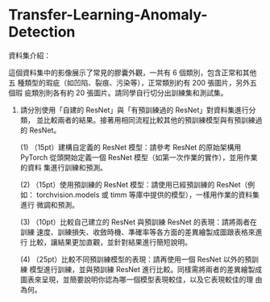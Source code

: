 # Transfer-Learning-Anomaly-Detection

資料集介紹：

這個資料集中的影像展示了常見的膠囊外觀，一共有 6 個類別，包含正常和其他五
種類型的瑕疵（如凹陷、裂痕、污染等），正常類別約有 200 張圖片，另外五個瑕
疵類別則各有約 20 張圖片。請同學自行切分出訓練集和測試集。

1. 請分別使用「自建的 ResNet」與「有預訓練過的 ResNet」對資料集進行分類，
並比較兩者的結果。接著用相同流程比較其他的預訓練模型與有預訓練過的
ResNet。

    (1) （15pt）建構自定義的 ResNet 模型：請參考 ResNet 的原始架構用 PyTorch
從頭開始定義一個 ResNet 模型（如第一次作業的實作），並用作業的資料
集進行訓練和預測。

    (2) （15pt）使用預訓練的 ResNet 模型：請使用已經預訓練的 ResNet（例如：
torchvision.models 或 timm 等庫中提供的模型），一樣用作業的資料集進行
微調和預測。

    (3) （10pt）比較自己建立的 ResNet 與預訓練 ResNet 的表現：請將兩者在訓練
速度、訓練損失、收斂時機、準確率等各方面的差異繪製成圖跟表格來進行
比較，讓結果更加直觀，並針對結果進行簡短說明。

    (4) （25pt）比較不同預訓練模型的表現：請再使用一個 ResNet 以外的預訓練
模型進行訓練，並與預訓練 ResNet 進行比較。同樣需將兩者的差異繪製成
圖表來呈現，並簡要說明你認為哪一個模型表現較佳，以及它表現較佳的理
由為何。
